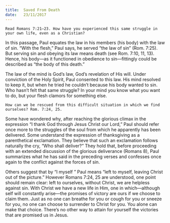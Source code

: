 ```yaml
---
title:  Saved From Death
date:   23/11/2017
---
```


`Read Romans 7:21–23. How have you experienced this same struggle in your own life, even as a Christian?`

In this passage, Paul equates the law in his members (his body) with the law of sin. “With the flesh,” Paul says, he served “the law of sin” (Rom. 7:25). But serving sin and obeying its law means death (see Rom. 7:10, 11, 13). Hence, his body—as it functioned in obedience to sin—fittingly could be described as “the body of this death.”

The law of the mind is God’s law, God’s revelation of His will. Under conviction of the Holy Spirit, Paul consented to this law. His mind resolved to keep it, but when he tried he couldn’t because his body wanted to sin. Who hasn’t felt that same struggle? In your mind you know what you want to do, but your flesh clamors for something else.

`How can we be rescued from this difficult situation in which we find ourselves? Rom. 7:24, 25.`

Some have wondered why, after reaching the glorious climax in the expression “I thank God through Jesus Christ our Lord,” Paul should refer once more to the struggles of the soul from which he apparently has been delivered. Some understand the expression of thanksgiving as a parenthetical exclamation. They believe that such an exclamation follows naturally the cry, “Who shall deliver?” They hold that, before proceeding with an extended discussion of the glorious deliverance (Romans 8), Paul summarizes what he has said in the preceding verses and confesses once again to the conflict against the forces of sin.

Others suggest that by “I myself ” Paul means “left to myself, leaving Christ out of the picture.” However Romans 7:24, 25 are understood, one point should remain clear: left to ourselves, without Christ, we are helpless against sin. With Christ we have a new life in Him, one in which—although self will constantly arise—the promises of victory are ours if we choose to claim them. Just as no one can breathe for you or cough for you or sneeze for you, no one can choose to surrender to Christ for you. You alone can make that choice. There’s no other way to attain for yourself the victories that are promised us in Jesus.